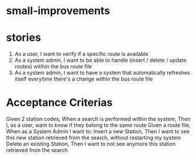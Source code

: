 # small-improvements
# stories
1) As a user, I want to verify if a specific route is available
2) As a system admin, I want to be able to handle (insert / delete / update routes) witihin the bus route file
3) As a system admin, I want to have a system that automatically refreshes itself everytime there's a change within the bus route file

# Acceptance Criterias
Given 2 station codes,
When a search is performed within the system,
Then I, as a user, want to know if they belong to the same route
Given a route file,
When as a System Admin I want to:
Insert a new Station, Then I want to see this new station retrieved from the search, without restarting my system
Delete an existing Station, Then I want to not see anymore this station retrieved from the search